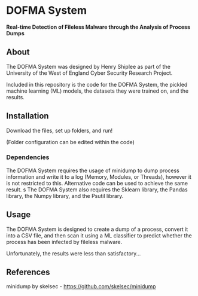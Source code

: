 # DOFMA System
**Real-time Detection of Fileless Malware through the Analysis of Process Dumps**

## About
The DOFMA System was designed by Henry Shiplee as part of the University of the West of England Cyber Security Research Project.

Included in this repository is the code for the DOFMA System, the pickled machine learning (ML) models, the datasets they were trained on, and the results.

## Installation
Download the files, set up folders, and run!

(Folder configuration can be edited within the code)

### Dependencies
The DOFMA System requires the usage of minidump to dump process information and write it to a log (Memory, Modules, or Threads), however it is not restricted to this. Alternative code can be used to achieve the same result.
s
The DOFMA System also requires the Sklearn library, the Pandas library, the Numpy library, and the Psutil library.

## Usage
The DOFMA System is designed to create a dump of a process, convert it into a CSV file, and then scan it using a ML classifier to predict whether the process has been infected by fileless malware.

Unfortunately, the results were less than satisfactory...

## References
minidump by skelsec - https://github.com/skelsec/minidump
